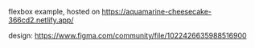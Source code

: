 flexbox example, hosted on https://aquamarine-cheesecake-366cd2.netlify.app/

design: https://www.figma.com/community/file/1022426635988516900
